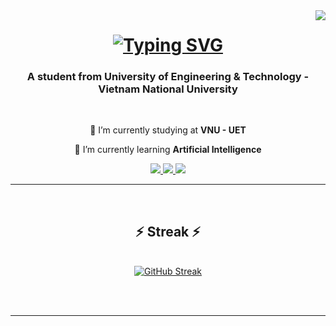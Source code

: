 <img align="right" src="https://visitor-badge.laobi.icu/badge?page_id=Yammn.Yammn" />

<h1 align="center">
    <a href="https://git.io/typing-svg"><img src="https://readme-typing-svg.demolab.com?font=Fira+Code&size=25&pause=1000&random=false&width=435&lines=Hi+There!%F0%9F%91%8B;I'm+Yammn%F0%9F%A4%AD;I'm+glad+to+see+you+here!" alt="Typing SVG" /></a>
</h1>

<h3 align="center">A student from University of Engineering & Technology - Vietnam National University</h3>

<br/>

<div align="center">
 
 🔭 I’m currently studying at **VNU - UET**
 
 🌱 I’m currently learning **Artificial Intelligence**

</div>
 
<div align="center">

  <a href="mailto:buithanhdan2005@gmail.com">
    <img src="https://img.shields.io/badge/Gmail-333333?style=for-the-badge&logo=gmail&logoColor=red" />
  </a>
  <a href="https://www.facebook.com/bui.thanh.dan.1212" target="_blank">
    <img src="https://img.shields.io/badge/Facebook-1877F2?style=for-the-badge&logo=facebook&logoColor=white" target="_blank" />
  </a>
  <a href="https://www.instagram.com/bdan.12?igsh=eWFzcTJuZ2RwdGdu&utm_source=qr" target="_blank">
    <img src="https://img.shields.io/badge/Instagram-E4405F?style=for-the-badge&logo=instagram&logoColor=white" target="_blank" />
  </a>

</div>

 <hr/>
 
<br/>

<h2 align="center">⚡ Streak ⚡</h2>
<br>
<div align=center>
  <a href="https://git.io/streak-stats"><img src="https://streak-stats.demolab.com?user=Yammn&theme=dark" alt="GitHub Streak" /></a>
</div>

<br/><br/>

<hr/>

<br/>
